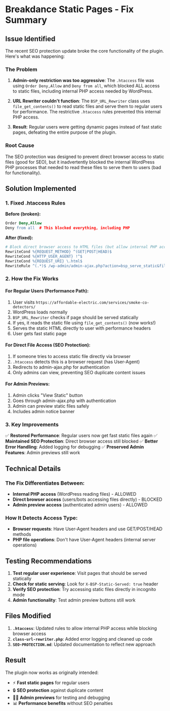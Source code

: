# Breakdance Static Pages - Fix Summary

## Issue Identified

The recent SEO protection update broke the core functionality of the plugin. Here's what was happening:

### The Problem
1. **Admin-only restriction was too aggressive**: The `.htaccess` file was using `Order Deny,Allow` and `Deny from all`, which blocked ALL access to static files, including internal PHP access needed by WordPress.

2. **URL Rewriter couldn't function**: The `BSP_URL_Rewriter` class uses `file_get_contents()` to read static files and serve them to regular users for performance. The restrictive `.htaccess` rules prevented this internal PHP access.

3. **Result**: Regular users were getting dynamic pages instead of fast static pages, defeating the entire purpose of the plugin.

### Root Cause
The SEO protection was designed to prevent direct browser access to static files (good for SEO), but it inadvertently blocked the internal WordPress PHP processes that needed to read these files to serve them to users (bad for functionality).

## Solution Implemented

### 1. Fixed .htaccess Rules
**Before (broken):**
```apache
Order Deny,Allow
Deny from all  # This blocked everything, including PHP
```

**After (fixed):**
```apache
# Block direct browser access to HTML files (but allow internal PHP access)
RewriteCond %{REQUEST_METHOD} ^(GET|POST|HEAD)$
RewriteCond %{HTTP_USER_AGENT} !^$
RewriteCond %{REQUEST_URI} \.html$
RewriteRule ^(.*)$ /wp-admin/admin-ajax.php?action=bsp_serve_static&file=$1 [QSA,L]
```

### 2. How the Fix Works

#### For Regular Users (Performance Path):
1. User visits `https://affordable-electric.com/services/smoke-co-detectors/`
2. WordPress loads normally
3. `BSP_URL_Rewriter` checks if page should be served statically
4. If yes, it reads the static file using `file_get_contents()` (now works!)
5. Serves the static HTML directly to user with performance headers
6. User gets fast static page

#### For Direct File Access (SEO Protection):
1. If someone tries to access static file directly via browser
2. `.htaccess` detects this is a browser request (has User-Agent)
3. Redirects to admin-ajax.php for authentication
4. Only admins can view, preventing SEO duplicate content issues

#### For Admin Previews:
1. Admin clicks "View Static" button
2. Goes through admin-ajax.php with authentication
3. Admin can preview static files safely
4. Includes admin notice banner

### 3. Key Improvements

✅ **Restored Performance**: Regular users now get fast static files again
✅ **Maintained SEO Protection**: Direct browser access still blocked
✅ **Better Error Handling**: Added logging for debugging
✅ **Preserved Admin Features**: Admin previews still work

## Technical Details

### The Fix Differentiates Between:
- **Internal PHP access** (WordPress reading files) - ALLOWED
- **Direct browser access** (users/bots accessing files directly) - BLOCKED
- **Admin preview access** (authenticated admin users) - ALLOWED

### How It Detects Access Type:
- **Browser requests**: Have User-Agent headers and use GET/POST/HEAD methods
- **PHP file operations**: Don't have User-Agent headers (internal server operations)

## Testing Recommendations

1. **Test regular user experience**: Visit pages that should be served statically
2. **Check for static serving**: Look for `X-BSP-Static-Served: true` header
3. **Verify SEO protection**: Try accessing static files directly in incognito mode
4. **Admin functionality**: Test admin preview buttons still work

## Files Modified

1. **`.htaccess`**: Updated rules to allow internal PHP access while blocking browser access
2. **`class-url-rewriter.php`**: Added error logging and cleaned up code
3. **`SEO-PROTECTION.md`**: Updated documentation to reflect new approach

## Result

The plugin now works as originally intended:
- ⚡ **Fast static pages** for regular users
- 🔒 **SEO protection** against duplicate content
- 👨‍💼 **Admin previews** for testing and debugging
- 📊 **Performance benefits** without SEO penalties

